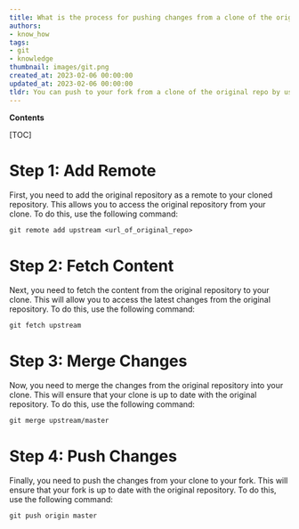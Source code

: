 ```yaml
---
title: What is the process for pushing changes from a clone of the original repository to my fork?
authors:
- know_how
tags:
- git
- knowledge
thumbnail: images/git.png
created_at: 2023-02-06 00:00:00
updated_at: 2023-02-06 00:00:00
tldr: You can push to your fork from a clone of the original repo by using the `git push` command.
---
```


**Contents**

[TOC]

# Step 1: Add Remote

First, you need to add the original repository as a remote to your cloned repository. This allows you to access the original repository from your clone. To do this, use the following command:

`git remote add upstream <url_of_original_repo>`

# Step 2: Fetch Content

Next, you need to fetch the content from the original repository to your clone. This will allow you to access the latest changes from the original repository. To do this, use the following command:

`git fetch upstream`

# Step 3: Merge Changes

Now, you need to merge the changes from the original repository into your clone. This will ensure that your clone is up to date with the original repository. To do this, use the following command:

`git merge upstream/master`

# Step 4: Push Changes

Finally, you need to push the changes from your clone to your fork. This will ensure that your fork is up to date with the original repository. To do this, use the following command:

`git push origin master`
